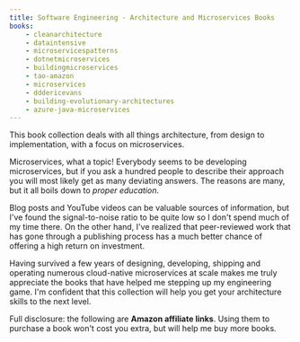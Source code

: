 ```yaml
---
title: Software Engineering - Architecture and Microservices Books
books:
    - cleanarchitecture
    - dataintensive
    - microservicespatterns
    - dotnetmicroservices
    - buildingmicroservices
    - tao-amazon
    - microservices
    - dddericevans
    - building-evolutionary-architectures
    - azure-java-microservices
---
```


This book collection deals with all things architecture, from design to implementation, with a focus on microservices.

Microservices, what a topic! Everybody seems to be developing microservices, but if you ask a hundred people to describe their approach you will most likely get as many deviating answers. The reasons are many, but it all boils down to *proper education*.

Blog posts and YouTube videos can be valuable sources of information, but I've found the signal-to-noise ratio to be quite low so I don't spend much of my time there. On the other hand, I've realized that peer-reviewed work that has gone through a publishing process has a much better chance of offering a high return on investment.

Having survived a few years of designing, developing, shipping and operating numerous cloud-native microservices at scale makes me truly appreciate the books that have helped me stepping up my engineering game. I'm confident that this collection will help you get your architecture skills to the next level.

Full disclosure: the following are <strong>Amazon affiliate links</strong>. Using them to purchase a book won't cost you extra, but will help me buy more books.
